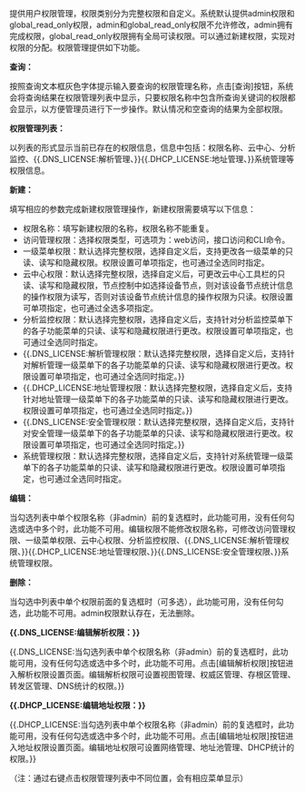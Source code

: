 提供用户权限管理，权限类别分为完整权限和自定义。系统默认提供admin权限和global_read_only权限，admin和global_read_only权限不允许修改，admin拥有完成权限，global_read_only权限拥有全局可读权限。可以通过新建权限，实现对权限的分配。权限管理提供如下功能。

**查询：**

按照查询文本框灰色字体提示输入要查询的权限管理名称，点击[查询]按钮，系统会将查询结果在权限管理列表中显示，只要权限名称中包含所查询关键词的权限都会显示，以方便管理员进行下一步操作。默认情况和空查询的结果为全部权限。

**权限管理列表：**

以列表的形式显示当前已存在的权限信息，信息中包括：权限名称、云中心、分析监控、{{.DNS_LICENSE:解析管理、}}{{.DHCP_LICENSE:地址管理、}}系统管理等权限信息。

**新建：**

填写相应的参数完成新建权限管理操作，新建权限需要填写以下信息：
- 权限名称：填写新建权限的名称，权限名称不能重复。
- 访问管理权限：选择权限类型，可选项为：web访问，接口访问和CLI命令。
- 一级菜单权限：默认选择完整权限，选择自定义后，支持更改各一级菜单的只读、读写和隐藏权限。权限设置可单项指定，也可通过全选同时指定。
- 云中心权限：默认选择完整权限，选择自定义后，可更改云中心工具栏的只读、读写和隐藏权限，节点控制中如选择设备节点，则对该设备节点统计信息的操作权限为读写，否则对该设备节点统计信息的操作权限为只读。权限设置可单项指定，也可通过全选多项指定。
- 分析监控权限：默认选择完整权限，选择自定义后，支持针对分析监控菜单下的各子功能菜单的只读、读写和隐藏权限进行更改。权限设置可单项指定，也可通过全选同时指定。
- {{.DNS_LICENSE:解析管理权限：默认选择完整权限，选择自定义后，支持针对解析管理一级菜单下的各子功能菜单的只读、读写和隐藏权限进行更改。权限设置可单项指定，也可通过全选同时指定。}}
- {{.DHCP_LICENSE:地址管理权限：默认选择完整权限，选择自定义后，支持针对地址管理一级菜单下的各子功能菜单的只读、读写和隐藏权限进行更改。权限设置可单项指定，也可通过全选同时指定。}}
- {{.DNS_LICENSE:安全管理权限：默认选择完整权限，选择自定义后，支持针对安全管理一级菜单下的各子功能菜单的只读、读写和隐藏权限进行更改。权限设置可单项指定，也可通过全选同时指定。}}
- 系统管理权限：默认选择完整权限，选择自定义后，支持针对系统管理一级菜单下的各子功能菜单的只读、读写和隐藏权限进行更改。权限设置可单项指定，也可通过全选同时指定。

**编辑：**

当勾选列表中单个权限名称（非admin）前的复选框时，此功能可用，没有任何勾选或选中多个时，此功能不可用。编辑权限不能修改权限名称，可修改访问管理权限、一级菜单权限、云中心权限、分析监控权限、{{.DNS_LICENSE:解析管理权限、}}{{.DHCP_LICENSE:地址管理权限、}}{{.DNS_LICENSE:安全管理权限、}}系统管理权限。

**删除：**

当勾选中列表中单个权限前面的复选框时（可多选），此功能可用，没有任何勾选，此功能不可用。admin权限默认存在，无法删除。

**{{.DNS_LICENSE:编辑解析权限：}}**

{{.DNS_LICENSE:当勾选列表中单个权限名称（非admin）前的复选框时，此功能可用，没有任何勾选或选中多个时，此功能不可用。点击[编辑解析权限]按钮进入解析权限设置页面。编辑解析权限可设置视图管理、权威区管理、存根区管理、转发区管理、DNS统计的权限。}}

**{{.DHCP_LICENSE:编辑地址权限：}}**

{{.DHCP_LICENSE:当勾选列表中单个权限名称（非admin）前的复选框时，此功能可用，没有任何勾选或选中多个时，此功能不可用。点击[编辑地址权限]按钮进入地址权限设置页面。编辑地址权限可设置网络管理、地址池管理、DHCP统计的权限。}}

（注：通过右键点击权限管理列表中不同位置，会有相应菜单显示）
